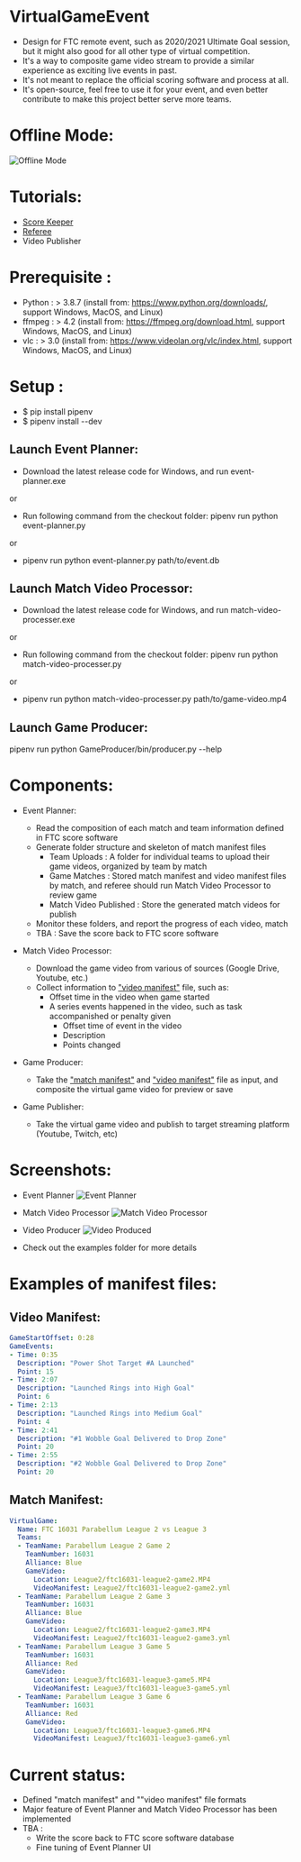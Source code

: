 # VirtualGameEvent
- Design for FTC remote event, such as 2020/2021 Ultimate Goal session, but it might also good for all other type of virtual competition.
- It's a way to composite game video stream to provide a similar experience as exciting live events in past.
- It's not meant to replace the official scoring software and process at all.
- It's open-source, feel free to use it for your event, and even better contribute to make this project better serve more teams.

# Offline Mode:

![Offline Mode](Offline-VirtualGameEvent.png?raw=true "Offline Mode")

# Tutorials: 
- [Score Keeper](./docs/ScoreKeeper.md)
- [Referee](./docs/Referee.md)
- Video Publisher

# Prerequisite : 

- Python : > 3.8.7 (install from: https://www.python.org/downloads/, support Windows, MacOS, and Linux)
- ffmpeg : > 4.2 (install from: https://ffmpeg.org/download.html, support Windows, MacOS, and Linux)
- vlc : > 3.0 (install from: https://www.videolan.org/vlc/index.html, support Windows, MacOS, and Linux)

# Setup : 
- $ pip install pipenv
- $ pipenv install --dev

## Launch Event Planner:

- Download the latest release code for Windows, and run event-planner.exe

or 

- Run following command from the checkout folder: 
  pipenv run python event-planner.py

or 

 - pipenv run python event-planner.py path/to/event.db
## Launch Match Video Processor:

- Download the latest release code for Windows, and run match-video-processer.exe

or 

- Run following command from the checkout folder: 
  pipenv run python match-video-processer.py

or 

 - pipenv run python match-video-processer.py path/to/game-video.mp4


## Launch Game Producer:

  pipenv run python GameProducer/bin/producer.py --help

# Components: 

- Event Planner:
  - Read the composition of each match and team information defined in FTC score software
  - Generate folder structure and skeleton of match manifest files
    - Team Uploads : A folder for individual teams to upload their game videos, organized by team by match
    - Game Matches : Stored match manifest and video manifest files by match, and referee should run Match Video Processor to review game
    - Match Video Published : Store the generated match videos for publish
  - Monitor these folders, and report the progress of each video, match
  - TBA : Save the score back to FTC score software

- Match Video Processor:
  - Download the game video from various of sources (Google Drive, Youtube, etc.)
  - Collect information to ["video manifest"](#video-manifest) file, such as:
    - Offset time in the video when game started
    - A series events happened in the video, such as task accompanished or penalty given
      - Offset time of event in the video
      - Description
      - Points changed

- Game Producer:
  - Take the ["match manifest"](#match-manifest) and ["video manifest"](#video-manifest) file as input, and composite the virtual game video for preview or save
  
- Game Publisher:
  - Take the virtual game video and publish to target streaming platform (Youtube, Twitch, etc)

# Screenshots:
- Event Planner
![Event Planner](./examples/EventPlanner-screenshot-1.png)
- Match Video Processor
![Match Video Processor](./examples/league2-vs-league3/GameVideoProcessor-screenshot-1.png)
- Video Producer
![Video Produced](./examples/league2-vs-league3/screenshot-1.png)

- Check out the examples folder for more details

# Examples of manifest files:
## Video Manifest:
```yaml
GameStartOffset: 0:28
GameEvents:
- Time: 0:35
  Description: "Power Shot Target #A Launched"
  Point: 15
- Time: 2:07
  Description: "Launched Rings into High Goal"
  Point: 6
- Time: 2:13
  Description: "Launched Rings into Medium Goal"
  Point: 4
- Time: 2:41
  Description: "#1 Wobble Goal Delivered to Drop Zone"
  Point: 20
- Time: 2:55
  Description: "#2 Wobble Goal Delivered to Drop Zone"
  Point: 20
```
## Match Manifest:
```yaml
VirtualGame:
  Name: FTC 16031 Parabellum League 2 vs League 3
  Teams:
  - TeamName: Parabellum League 2 Game 2 
    TeamNumber: 16031
    Alliance: Blue
    GameVideo:
      Location: League2/ftc16031-league2-game2.MP4
      VideoManifest: League2/ftc16031-league2-game2.yml
  - TeamName: Parabellum League 2 Game 3 
    TeamNumber: 16031
    Alliance: Blue
    GameVideo:
      Location: League2/ftc16031-league2-game3.MP4
      VideoManifest: League2/ftc16031-league2-game3.yml
  - TeamName: Parabellum League 3 Game 5 
    TeamNumber: 16031
    Alliance: Red
    GameVideo:
      Location: League3/ftc16031-league3-game5.MP4
      VideoManifest: League3/ftc16031-league3-game5.yml
  - TeamName: Parabellum League 3 Game 6
    TeamNumber: 16031
    Alliance: Red
    GameVideo:
      Location: League3/ftc16031-league3-game6.MP4
      VideoManifest: League3/ftc16031-league3-game6.yml
```
# Current status:
- Defined "match manifest" and ""video manifest" file formats
- Major feature of Event Planner and Match Video Processor has been implemented
- TBA : 
  - Write the score back to FTC score software database
  - Fine tuning of Event Planner UI





